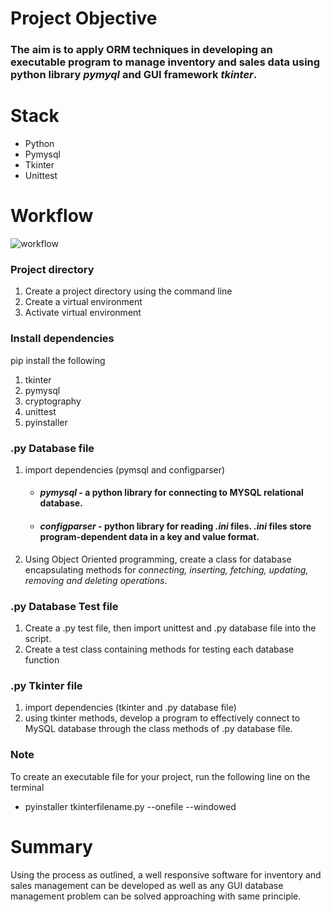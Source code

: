 # Project Objective
### The aim is to apply ORM techniques in developing an executable program to manage inventory and sales data using python library *pymyql* and GUI framework *tkinter*.
# Stack
* Python
* Pymysql
* Tkinter
* Unittest
# Workflow
![workflow](https://user-images.githubusercontent.com/83990919/202628715-71905520-9ae3-4d20-bcfd-6e7666849680.png)
### Project directory
1. Create a project directory using the command line
2. Create a virtual environment
3. Activate virtual environment
### Install dependencies
pip install the following
1. tkinter
2. pymysql
3. cryptography
4. unittest
5. pyinstaller
### .py Database file
1. import dependencies (pymsql and configparser)
   * #### *pymysql* - a python library for connecting to MYSQL relational database.
   * #### *configparser* - python library for reading *.ini* files. *.ini* files store program-dependent data in a key and value format.
2. Using Object Oriented programming, create a class for database encapsulating methods for *connecting, inserting, fetching, updating, removing and deleting operations*.
### .py Database Test file
1. Create a .py test file, then import unittest and .py database file into the script.
2. Create a test class containing methods for testing each database function
### .py Tkinter file
1. import dependencies (tkinter and .py database file)
2. using tkinter methods, develop a program to effectively connect to MySQL database through the class methods of .py database file.
### Note
To create an executable file for your project, run the following line on the terminal
* pyinstaller tkinterfilename.py --onefile --windowed
# Summary
Using the process as outlined, a well responsive software for inventory and sales management can be developed as well as any GUI database management problem can be solved approaching with same principle.
